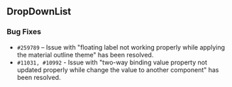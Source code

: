 ## DropDownList

### Bug Fixes

- `#259789` – Issue with "floating label not working properly while applying the material outline theme" has been resolved.
- `#11031, #10992` - Issue with "two-way binding value property not updated properly while change the value to another component" has been resolved.
